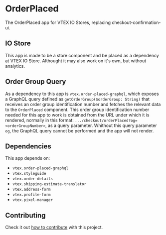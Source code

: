 # OrderPlaced

The OrderPlaced app for VTEX IO Stores, replacing checkout-confirmation-ui.

## IO Store

This app is made to be a store component and be placed as a dependency at VTEX IO Store. Althought it may also work on it's own, but without analytics.

## Order Group Query

As a dependency to this app is `vtex.order-placed-graphql`, which exposes a GraphQL query defined as `getOrderGroup($orderGroup: String)` that receives an order group identification number and fetches the relevant data to the `OrderPlaced` component. This order group identification number needed for this app to work is obtained from the URL under which it is rendered, normally in this format: `.../checkout/orderPlaced?og=<orderGroupNumber>`, as a query parameter. Whithout this query parameter `og`, the GraphQL query cannot be performed and the app will not render.

## Dependencies

This app depends on:

- `vtex.order-placed-graphql`
- `vtex.styleguide`
- `vtex.order-details`
- `vtex.shipping-estimate-translator`
- `vtex.address-form`
- `vtex.profile-form`
- `vtex.pixel-manager`

## Contributing

Check it out [how to contribute](https://github.com/vtex-apps/awesome-io#contributing) with this project. 
